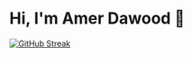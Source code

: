 # Hi, I'm Amer Dawood 👋


[![GitHub Streak](https://github-readme-streak-stats.herokuapp.com?user=AmerDawood&theme=react&hide_border=true&date_format=M%20j%5B%2C%20Y%5D)](https://git.io/streak-stats)



